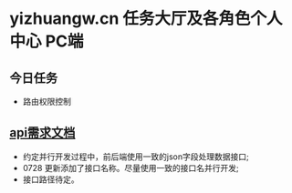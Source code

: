 # yizhuangw.cn 任务大厅及各角色个人中心 PC端

## 今日任务

- 路由权限控制

## [api需求文档](./api_needs.md)

- 约定并行开发过程中，前后端使用一致的json字段处理数据接口;
- 0728 更新添加了接口名称。尽量使用一致的接口名并行开发;
- 接口路径待定。